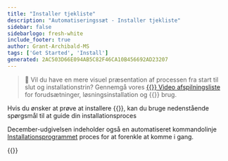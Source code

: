 ```yaml
---
title: "Installer tjekliste"
description: "Automatiseringssæt - Installer tjekliste"
sidebar: false
sidebarlogo: fresh-white
include_footer: true
author: Grant-Archibald-MS
tags: ['Get Started', 'Install']
generated: 2AC503D66E094AB5C82F46CA10B456692AD23207
---
```


> 🎥 Vil du have en mere visuel præsentation af processen fra start til slut og installationstrin? Gennemgå vores <a href='https://www.youtube.com/playlist?list=PLi9EhCY4z99VlRg4j7D1Or6XfXbUcEWZy' target='_blank'>{{<product-name>}} Video afspilningsliste</a> for forudsætninger, løsningsinstallation og {{<product-name>}} brug.

Hvis du ønsker at prøve at installere {{<product-name>}}, kan du bruge nedenstående spørgsmål til at guide din installationsproces

December-udgivelsen indeholder også en automatiseret kommandolinje [Installationsprogrammet](/da/getting-started/setup) proces for at forenkle at komme i gang.

{{<questions name="/content/da/get-started/install-checklist.json" completed="Tak, fordi du fuldførte installationstjeklisten" showNavigationButtons="false" locale="da">}}
